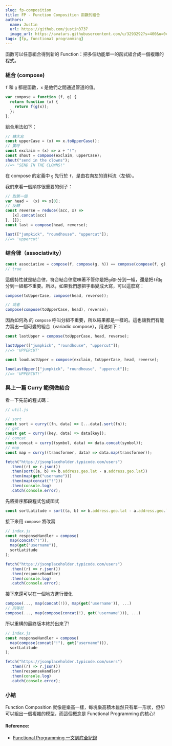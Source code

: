 ```yaml
---
slug: fp-composition
title: FP - Function Composition 函數的組合
authors:
  name: Justin
  url: https://github.com/justin3737
  image_url: https://avatars.githubusercontent.com/u/3293292?s=400&u=0cf29916981c562345a57d34b7baa92e5816c863&v=4
tags: [fp, functional programming]
---
```


函數可以任意組合得到新的 Function：把多個功能單一的函式組合成一個複雜的程式。

### 組合 (compose)

`f` 和 `g` 都是函數，`x` 是他們之間通過管道的值。

```javascript
var compose = function (f, g) {
  return function (x) {
    return f(g(x));
  };
};
```

組合用法如下：

```javascript
// 轉大寫
const upperCase = (x) => x.toUpperCase();
// 驚呼
const exclaim = (x) => x + "!";
const shout = compose(exclaim, upperCase);
shout("send in the clowns");
//=> "SEND IN THE CLOWNS!"
```

在 compose 的定義中 `g` 先行於 `f`，是由右向左的資料流（左傾）。

我們來看一個順序很重要的例子：

```javascript
// 取第一個
var head =  (x) => x[0];
// 反轉
const reverse = reduce((acc, x) =>
   [x].concat(acc)
}, []);
const last = compose(head, reverse);

last(["jumpkick", "roundhouse", "uppercut"]);
//=> 'uppercut'
```

### 结合律（associativity）

```javascript
const associative = compose(f, compose(g, h)) == compose(compose(f, g), h);
// true
```

這個特性就是結合律，符合結合律意味著不管你是把`g`和`h`分到一組，還是把`f`和`g`分到一組都不重要。所以，如果我們想把字串變成大寫，可以這麼寫：

```javascript
compose(toUpperCase, compose(head, reverse));

// 或者
compose(compose(toUpperCase, head), reverse);
```

因為如何為 的 `compose` 呼叫分組不重要，所以結果都是一樣的。這也讓我們有能力寫出一個可變的組合（variadic compose），用法如下：

```javascript
const lastUpper = compose(toUpperCase, head, reverse);

lastUpper(["jumpkick", "roundhouse", "uppercut"]);
//=> 'UPPERCUT'

const loudLastUpper = compose(exclaim, toUpperCase, head, reverse);

loudLastUpper(["jumpkick", "roundhouse", "uppercut"]);
//=> 'UPPERCUT!'
```

### 與上一篇 Curry 範例做結合

看一下先前的程式碼：

```javascript
// util.js

// sort
const sort = curry((fn, data) => [...data].sort(fn));
// get
const get = curry((key, data) => data[key]);
// concat
const concat = curry((symbol, data) => data.concat(symbol));
// map
const map = curry((transformer, data) => data.map(transformer));

fetch("https://jsonplaceholder.typicode.com/users")
  .then((r) => r.json())
  .then(sort((a, b) => b.address.geo.lat - a.address.geo.lat))
  .then(map(get("username")))
  .then(map(concat("!")))
  .then(console.log)
  .catch(console.error);
```

先將排序那段程式包成函式

```javascript
const sortLatitude = sort((a, b) => b.address.geo.lat - a.address.geo.lat);
```

接下來用 `compose` 將改寫

```javascript
// index.js
const responseHandler = compose(
  map(concat("!")),
  map(get("username")),
  sortLatitude
);

fetch("https://jsonplaceholder.typicode.com/users")
  .then((r) => r.json())
  .then(responseHandler)
  .then(console.log)
  .catch(console.error);
```

接下來還可以在一個地方進行優化

```javascript
compose(..., map(concat(!)), map(get('username')), ...)
// 同等於
compose(..., map(compose(concat(!), get('username'))), ...)
```

所以重構的最終版本終於出來了!

```javascript
// index.js
const responseHandler = compose(
  map(compose(concat("!"), get("username"))),
  sortLatitude
);

fetch("https://jsonplaceholder.typicode.com/users")
  .then((r) => r.json())
  .then(responseHandler)
  .then(console.log)
  .catch(console.error);
```

### 小結

Function Composition 就像是樂高一樣，每塊樂高積木雖然只有單一形狀，但卻可以組出一個複雜的模型，而這個概念是 Functional Programming 的核心!

#### Reference:

- [Functional Programming 一文到底全紀錄](https://medium.com/%E4%B8%80%E5%80%8B%E5%B0%8F%E5%B0%8F%E5%B7%A5%E7%A8%8B%E5%B8%AB%E7%9A%84%E9%9A%A8%E6%89%8B%E7%AD%86%E8%A8%98/javascript-functional-programming-%E4%B8%80%E6%96%87%E5%88%B0%E5%BA%95%E5%85%A8%E7%B4%80%E9%8C%84-95ff19d9892)
